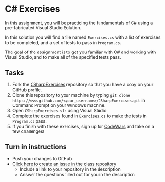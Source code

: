 # C# Exercises

In this assignment, you will be practicing the fundamentals of C# using a pre-fabricated Visual Studio Solution.

In this solution you will find a file named `Exercises.cs` with a list of exercises to be completed, and a set of tests to pass in `Program.cs`.

The goal of the assignment is to get you familiar with C# and working with Visual Studio, and to make all of the specified tests pass.

## Tasks
1. Fork the [CSharpExercises](https://www.github.com/origincodeacademy/CSharpExercises) repository so that you have a copy on your GitHub profile.
2. Clone this repository to your machine by typing `git clone https://www.github.com/<your_username>/CSharpExercises.git` in Command Prompt on your Windows machine.
3. Open `CSharpExercises.sln` using Visual Studio
4. Complete the exercises found in `Exercises.cs` to make the tests in `Program.cs` pass.
5. If you finish with these exercises, sign up for [CodeWars](http://www.codewars.com) and take on a few challenges!

## Turn in instructions
* Push your changes to GitHub 
* [Click here to create an issue in the class repository](https://www.github.com/OriginCodeAcademy/Cohort8/issues/new?title=11-CSharpExercises&body=1.%20Where%20can%20I%20find%20your%20repository%3F%20(Paste%20the%20url%20of%20your%20repository%20below)%0A%0A2.%20How%20many%20of%20the%20exercises%20did%20you%20manage%20to%20complete%3F%0A%0A3.%20How%20long%20did%20it%20take%20you%20to%20complete%20the%20exercises%3F%0A%0A4.%20What%20are%20your%20thoughts%20about%20coding%20in%20Visual%20Studio%3F%0A%0A5.%20What%20other%20comments%20do%20you%20have%20about%20this%20assignment%3F)
	* Include a link to your repository in the description
	* Answer the questions filled out for you in the description
